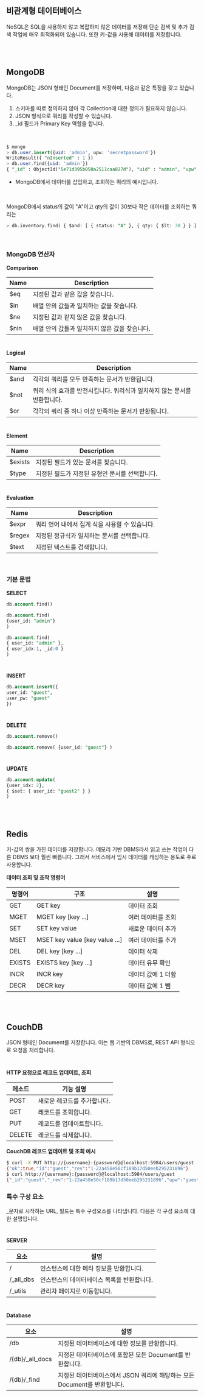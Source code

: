 ## 비관계형 데이터베이스

NoSQL은 SQL을 사용하지 않고 복잡하지 않은 데이터를 저장해 단순 검색 및 추가 검색 작업에 매우 최적화되어 있습니다. 또한 키-값을 사용해 데이터를 저장합니다.


<br>
<br>


## MongoDB

MongoDB는 JSON 형태인 Document를 저장하며, 다음과 같은 특징을 갖고 있습니다.

1. 스키마를 따로 정의하지 않아 각 Collection에 대한 정의가 필요하지 않습니다.
2. JSON 형식으로 쿼리를 작성할 수 있습니다.
3. _id 필드가 Primary Key 역할을 합니다.

<br>

```sql
$ mongo
> db.user.insert({uid: 'admin', upw: 'secretpassword'})
WriteResult({ "nInserted" : 1 })
> db.user.find({uid: 'admin'})
{ "_id" : ObjectId("5e71d395b050a2511caa827d"), "uid" : "admin", "upw" : "secretpassword" }
```

* MongoDB에서 데이터를 삽입하고, 조회하는 쿼리의 예시입니다.


<br>


MongoDB에서 status의 값이 "A"이고 qty의 값이 30보다 작은 데이터를 조회하는 쿼리는

```sql
> db.inventory.find( { $and: [ { status: "A" }, { qty: { $lt: 30 } } ] } )
```

<br>


### MongoDB 연산자

**Comparison**

| Name | Description |
| --- | --- |
| $eq | 지정된 값과 같은 값을 찾습니다. |
| $in | 배열 안의 값들과 일치하는 값을 찾습니다. |
| $ne | 지정된 값과 같지 않은 값을 찾습니다. |
| $nin | 배열 안의 값들과 일치하지 않은 값을 찾습니다. |

#

**Logical**

| Name | Description |
| --- | --- |
| $and | 각각의 쿼리를 모두 만족하는 문서가 반환됩니다. |
| $not | 쿼리 식의 효과를 반전시킵니다. 쿼리식과 일치하지 않는 문서를 반환합니다. |
| $or | 각각의 쿼리 중 하나 이상 만족하는 문서가 반환됩니다. |

#

**Element**

| Name | Description |
| --- | --- |
| $exists | 지정된 필드가 있는 문서를 찾습니다. |
| $type | 지정된 필드가 지정된 유형인 문서를 선택합니다.

#

**Evaluation**

| Name | Description |
| --- | --- |
| $expr | 쿼리 언어 내에서 집계 식을 사용할 수 있습니다. |
| $regex | 지정된 정규식과 일치하는 문서를 선택합니다. |
| $text | 지정된 텍스트를 검색합니다. |

<br>

### 기본 문법

**SELECT**

```sql
db.account.find()
```

```sql
db.account.find(
{user_id: "admin"}
)
```

```sql
db.account.find(
{ user_id: "admin" },
{ user_idx:1, _id:0 }
)
```

#

**INSERT**

```sql
db.account.insert({
user_id: "guest",
user_pw: "guest"
})
```

#

**DELETE**

```sql
db.account.remove()
```

```sql
db.account.remove( {user_id: "guest"} )
```

#

**UPDATE**

```sql
db.account.update(
{user_idx: 2},
{ $set: { user_id: "guest2" } }
)
```


<br>
<br>


## Redis

키-값의 쌍을 가진 데이터를 저장합니다. 메모리 기반 DBMS라서 읽고 쓰는 작업이 다른 DBMS 보다 훨씬 빠릅니다. 그래서 서비스에서 임시 데이터를 캐싱하는 용도로 주로 사용합니다.


**데이터 조회 및 조작 명령어**

| 명령어 | 구조 | 설명 |
| --- | --- | --- |
| GET | GET key | 데이터 조회 |
| MGET | MGET key \[key ...] | 여러 데이터를 조회 |
| SET | SET key value | 새로운 데이터 추가 |
| MSET | MSET key value \[key value ...] | 여러 데이터를 추가 |
| DEL | DEL key \[key ...] | 데이터 삭제 |
| EXISTS | EXISTS key \[key ...] | 데이터 유무 확인 |
| INCR | INCR key | 데이터 값에 1 더함 |
| DECR | DECR key | 데이터 값에 1 뺌 |


<br>
<br>


## CouchDB

JSON 형태인 Document를 저장합니다. 이는 웹 기반의 DBMS로, REST API 형식으로 요청을 처리합니다.

#

**HTTP 요청으로 레코드 업데이트, 조회**

| 메소드 | 기능 설명 |
| --- | --- |
| POST | 새로운 레코드를 추가합니다. |
| GET | 레코드를 조회합니다. |
| PUT | 레코드를 업데이트합니다. |
| DELETE | 레코드를 삭제합니다. |

**CouchDB 레코드 업데이트 및 조회 예시**

```bash
$ curl -X PUT http://{username}:{password}@localhost:5984/users/guest -d '{"upw":"guest"}'
{"ok":true,"id":"guest","rev":"1-22a458e50cf189b17d50eeb295231896"}
$ curl http://{username}:{password}@localhost:5984/users/guest
{"_id":"guest","_rev":"1-22a458e50cf189b17d50eeb295231896","upw":"guest"}
```

### 특수 구성 요소

_문자로 시작하는 URL, 필드는 특수 구성요소를 나타냅니다.
다음은 각 구성 요소에 대한 설명입니다.

#

**SERVER**

| 요소 | 설명 |
| --- | --- |
| / | 인스턴스에 대한 메타 정보를 반환합니다. |
| /_all_dbs | 인스턴스의 데이터베이스 목록을 반환합니다. |
| /_utils | 관리자 페이지로 이동합니다. |

#

**Database**

| 요소 | 설명 |
| --- | --- |
| /db | 지정된 데이터베이스에 대한 정보를 반환합니다. |
| /{db}/_all_docs | 지정된 데이터베이스에 포함된 모든 Document를 반환합니다. |
| /{db}/_find | 지정된 데이터베이스에서 JSON 쿼리에 해당하는 모든 Document를 반환합니다. |




